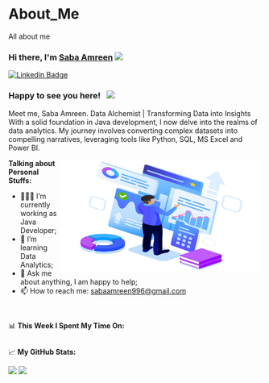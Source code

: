 # About_Me
All about me

### Hi there, I'm <a href="https://skillcourse.in" target="_blank">Saba Amreen</a> <img src="https://media.giphy.com/media/hvRJCLFzcasrR4ia7z/giphy.gif" width="25px">

[![Linkedin Badge](https://img.shields.io/badge/-LinkedIn-0e76a8?style=flat-square&logo=Linkedin&logoColor=white)](www.linkedin.com/in/saba-amreen-25107a330/)




### Happy to see you here! &nbsp; ![](https://visitor-badge.glitch.me/badge?page_id=saddamskst.saddamskst)

Meet me, Saba Amreen. Data Alchemist | Transforming Data into Insights
With a solid foundation in Java development, I now delve into the realms of data analytics. My journey involves converting complex datasets into compelling narratives, leveraging tools like Python, SQL, MS Excel and Power BI.

<img align="right" alt="GIF" src="https://github.com/SabaAmreen815/About_Me/blob/main/Data-Analytic-Process-Illustration.jpg" width="400" height="225" />
  

**Talking about Personal Stuffs:**

- 👨🏻‍💻 I’m currently working as Java Developer;
- 🚀 I’m learning Data Analytics;
- 💬 Ask me about anything, I am happy to help;
- 📫 How to reach me: sabaamreen996@gmail.com


</br>

📊 **This Week I Spent My Time On:**
<!--START_SECTION:waka-->
```text

```
<!--END_SECTION:waka-->


📈 **My GitHub Stats:**

<p>
  <img height="180em" src="https://github-readme-stats.vercel.app/api?username=Saba Amreen&show_icons=true&hide_border=true&&count_private=true&include_all_commits=true" />
  <img height="180em" src="https://github-readme-stats.vercel.app/api/top-langs/?username=SkillCourse&exclude_repo=KNN-Image-Classification&show_icons=true&hide_border=true&layout=compact&langs_count=8"/>
</p>

